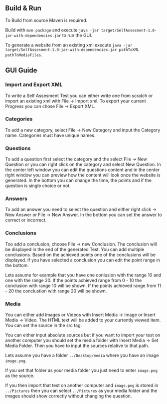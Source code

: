 ## Build & Run

To Build from source Maven is required.

Build with `mvn package` and execute `java -jar target/SelfAssesment-1.0-jar-with-dependencies.jar` 
to run the GUI.

To generate a website from an existing xml execute 
`java -jar target/SelfAssesment-1.0-jar-with-dependencies.jar pathToXML pathToMediaFiles`.

## GUI Guide

### Import and Export XML
To write a Self Assesment Test you can either write one from scratch or import 
an existing xml with File -> Import xml.
To export your current Progress you can chose File -> Export XML.

### Categories
To add a new category, select File -> New Category and input the Category name.
Categories must have unique names.

### Questions
To add a question first select the category and the select File -> New Question or 
you can right click on the category and select New Question.
In the center left window you can edit the questions content and in the center right window you
can preview how the content will look once the website is generated.
In the bottom you can change the time, the points and if the question is single choice or not.

### Answers
To add an answer you need to select the question and either right click -> New Answer or File -> New Answer.
In the bottom you can set the answer to correct or incorrect.

### Conclusions
Too add a conclusion, choose File -> new Conclusion.
The conclusion will be displayed in the end of the generated Test. 
You can add multiple conclusions.
Based on the achieved points one of the conclusions will be displayed.
If you have selected a conclusion you can edit the point range in the bottom.

Lets assume for example that you have one conlusion with the range 10 and one with the range 20.
If the points achieved range from 0 - 10 the conclusion with range 10 will be shown.
If the points achieved range from 11 - 20 the conclustion with range 20 will be shown.

### Media
You can either add Images or Videos with Insert Media -> Image or Insert Media -> Video.
The HTML text will be added to your currently viewed item.
You can set the source in the src tag.

You can either input absolute sources but if you want to import your test on another computer you should set
the media folder with Insert Media -> Set Media Folder.
Then you have to input the sources relative to that path.

Lets assume you have a folder `../Desktop/media` where you have an image `image.png`.

If you set that folder as your media folder you just need to enter `image.png` as the source.

If you then import that test on another computer and `image.png` is stored in `../Pictures` then you 
can select `../Pictures` as your media folder and the images should show correctly 
without changing the question.



